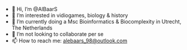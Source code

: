 - 👋 Hi, I’m @AlBaarS
- 👀 I’m interested in vidiogames, biology & history
- 🌱 I’m currently doing a Msc Bioinformatics & Biocomplexity in Utrecht, The Netherlands
- 💞️ I’m not looking to collaborate per se
- 📫 How to reach me: alebaars_98@outlook.com

<!---
AlBaarS/AlBaarS is a ✨ special ✨ repository because its `README.md` (this file) appears on your GitHub profile.
You can click the Preview link to take a look at your changes.
--->
